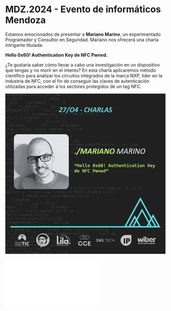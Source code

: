 # MDZ.2024 - Evento de informáticos Mendoza

Estamos emocionados de presentar a **Mariano Marino**, un experimentado Programador y Consultor en Seguridad. Mariano nos ofrecerá una charla intrigante titulada:

**Hello 0x60! Authentication Key de NFC Pwned.**

¿Te gustaría saber cómo llevar a cabo una investigación en un dispositivo que tengas y no morir en el intento? En esta charla aplicaremos método científico para analizar los circuitos integrados de la marca NXP, líder en la industria de NFC, con el fin de conseguir las claves de autenticación utilizadas para acceder a los sectores protegidos de un tag NFC.

<img src="MarianoMarino.jpeg" alt="MarianoMarino" />

![Presentacion](MarianoMarino_Hello_0x60_Authentication_Key_de_NFC_Pwned.pdf)